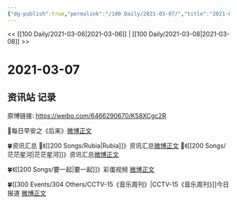 ```yaml
---
{"dg-publish":true,"permalink":"/100 Daily/2021-03-07/","title":"2021-03-07","created":"2023-04-09T14:48:59.998+08:00","updated":"2023-04-09T14:49:47.243+08:00"}
---
```



<< [[100 Daily/2021-03-06\|2021-03-06]] | [[100 Daily/2021-03-08\|2021-03-08]] >>

# 2021-03-07

## 资讯站 记录

原博链接: https://weibo.com/6466290670/K58XCgc2R

🌄每日早安之《后来》[微博正文](https://m.weibo.cn/6466290670/4612030517219227)

🍀资讯汇总
🌟《[[200 Songs/Rubia\|Rubia]]》资讯汇总[微博正文](https://m.weibo.cn/6466290670/4612196711273598)
🌟《[[200 Songs/茫茫星河\|茫茫星河]]》资讯汇总[微博正文](https://m.weibo.cn/6466290670/4612205432280776)

🍀《[[200 Songs/要一起\|要一起]]》彩蛋视频 [微博正文](https://m.weibo.cn/6466290670/4612208049522549)

🍀[[300 Events/304 Others/CCTV-15《音乐周刊》\|CCTV-15《音乐周刊》]]今日报道 [微博正文](https://m.weibo.cn/6466290670/4612259579429270)
